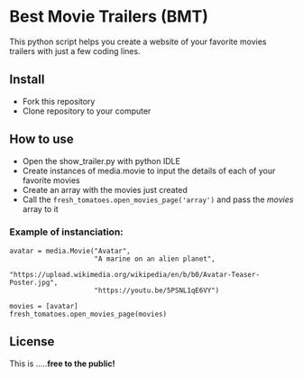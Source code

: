 # Best Movie Trailers (BMT)
This python script helps you create a website of your favorite movies trailers with just a few coding lines.

## Install

  - Fork this repository
  - Clone repository to your computer
 
## How to use
 - Open the show_trailer.py with python IDLE
 - Create instances of media.movie to input the details of each of your favorite movies
 - Create an array with the movies just created
 - Call the `fresh_tomatoes.open_movies_page('array')` and pass the  _movies_  array to it
 
### Example of instanciation:
```
avatar = media.Movie("Avatar",
                     "A marine on an alien planet",
                     "https://upload.wikimedia.org/wikipedia/en/b/b0/Avatar-Teaser-Poster.jpg",
                     "https://youtu.be/5PSNL1qE6VY")

movies = [avatar]
fresh_tomatoes.open_movies_page(movies)
```
## License

This is .....**free to the public!**